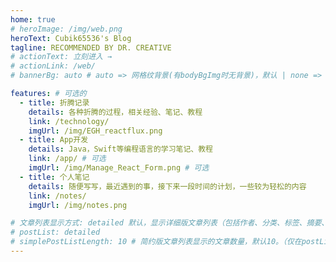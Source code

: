 ```yaml
---
home: true
# heroImage: /img/web.png
heroText: Cubik65536's Blog
tagline: RECOMMENDED BY DR. CREATIVE
# actionText: 立刻进入 →
# actionLink: /web/
# bannerBg: auto # auto => 网格纹背景(有bodyBgImg时无背景)，默认 | none => 无 | '大图地址' | background: 自定义背景样式       提示：如发现文本颜色不适应你的背景时可以到palette.styl修改$bannerTextColor变量

features: # 可选的
  - title: 折腾记录
    details: 各种折腾的过程，相关经验、笔记、教程
    link: /technology/
    imgUrl: /img/EGH_reactflux.png
  - title: App开发
    details: Java，Swift等编程语言的学习笔记、教程
    link: /app/ # 可选
    imgUrl: /img/Manage_React_Form.png # 可选
  - title: 个人笔记
    details: 随便写写，最近遇到的事，接下来一段时间的计划，一些较为轻松的内容
    link: /notes/
    imgUrl: /img/notes.png

# 文章列表显示方式: detailed 默认，显示详细版文章列表（包括作者、分类、标签、摘要、分页等）| simple => 显示简约版文章列表（仅标题和日期）| none 不显示文章列表
# postList: detailed
# simplePostListLength: 10 # 简约版文章列表显示的文章数量，默认10。（仅在postList设置为simple时生效）
---
```


